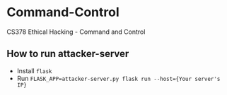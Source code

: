 # Command-Control

CS378 Ethical Hacking - Command and Control

## How to run attacker-server

-   Install `flask`
-   Run `FLASK_APP=attacker-server.py flask run --host={Your server's IP}`

